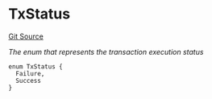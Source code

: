 # TxStatus
[Git Source](https://github.com/matter-labs/zksync-contracts/blob/a1506a91fd7e3b73aa6fe10caf12e32f39e26211/contracts/l1-contracts/common/Messaging.sol)

*The enum that represents the transaction execution status*


```solidity
enum TxStatus {
  Failure,
  Success
}
```

